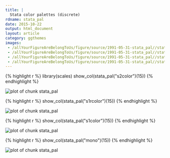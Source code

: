 ```yaml
---
title: |
  Stata color palettes (discrete)
rdname: stata_pal
date: 2015-10-22
output: html_document
layout: article
category: ggthemes
images:
 - /allYourFigureAreBelongToUs/figure/source/1991-05-31-stata_pal//stata_pal-1.png
 - /allYourFigureAreBelongToUs/figure/source/1991-05-31-stata_pal//stata_pal-2.png
 - /allYourFigureAreBelongToUs/figure/source/1991-05-31-stata_pal//stata_pal-3.png
 - /allYourFigureAreBelongToUs/figure/source/1991-05-31-stata_pal//stata_pal-4.png
---
```





{% highlight r %}
library(scales)
show_col(stata_pal("s2color")(15))
{% endhighlight %}

![plot of chunk stata_pal](/allYourFigureAreBelongToUs/figure/source/1991-05-31-stata_pal/stata_pal-1.png) 

{% highlight r %}
show_col(stata_pal("s1rcolor")(15))
{% endhighlight %}

![plot of chunk stata_pal](/allYourFigureAreBelongToUs/figure/source/1991-05-31-stata_pal/stata_pal-2.png) 

{% highlight r %}
show_col(stata_pal("s1color")(15))
{% endhighlight %}

![plot of chunk stata_pal](/allYourFigureAreBelongToUs/figure/source/1991-05-31-stata_pal/stata_pal-3.png) 

{% highlight r %}
show_col(stata_pal("mono")(15))
{% endhighlight %}

![plot of chunk stata_pal](/allYourFigureAreBelongToUs/figure/source/1991-05-31-stata_pal/stata_pal-4.png) 